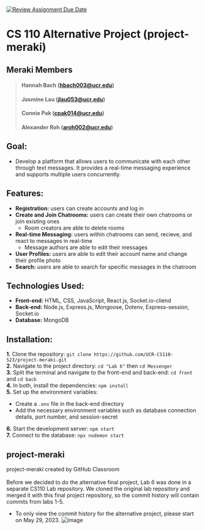 [![Review Assignment Due Date](https://classroom.github.com/assets/deadline-readme-button-24ddc0f5d75046c5622901739e7c5dd533143b0c8e959d652212380cedb1ea36.svg)](https://classroom.github.com/a/w5ovOekq)
# CS 110 Alternative Project (project-meraki)
## Meraki Members
  > #### Hannah Bach (hbach003@ucr.edu)
  > #### Jasmine Lau (jlau053@ucr.edu)
  > #### Connie Pak (cpak014@ucr.edu)
  > #### Alexander Roh (aroh002@ucr.edu)

## Goal:
  - Develop a platform that allows users to communicate with each other through text messages. It provides a real-time messaging experience and supports multiple users concurrently.

## Features:
  - **Registration:** users can create accounts and log in
  - **Create and Join Chatrooms:** users can create their own chatrooms or join existing ones
      - Room creators are able to delete rooms
  - **Real-time Messaging:** users within chatrooms can send, recieve, and react to messages in real-time
      - Message authors are able to edit their messages
  - **User Profiles:** users are able to edit their account name and change their profile photo
  - **Search:** users are able to search for specific messages in the chatroom

## Technologies Used:
  - **Front-end:** HTML, CSS, JavaScript, React.js, Socket.io-cliend
  - **Back-end:** Node.js, Express.js, Mongoose, Dotenv, Express-session, Socket.io
  - **Database:** MongoDB

## Installation:
  **1.** Clone the repository: `git clone https://github.com/UCR-CS110-S23/project-meraki.git` <br>
  **2.** Navigate to the project directory: `cd "Lab 6"` then `cd Messenger` <br>
  **3.** Split the terminal and navigate to the front-end and back-end: `cd front` and `cd back` <br>
  **4.** In both, install the dependencies: `npm install` <br>
  **5.** Set up the environment variables: <br>
  - Create a `.env` file in the back-end directory <br> 
  - Add the necessary environment variables such as database connection details, port number, and session-secret
  
  **6.** Start the development server: `npm start` <br>
  **7.** Connect to the database: `npx nodemon start` <br>
  
 
## **project-meraki**
  project-meraki created by GitHub Classroom <br><br>
  Before we decided to do the alternative final project, Lab 6 was done in a separate CS110 Lab repository. We cloned the original lab repository and merged it with this final project repository, so the commit history will contain commits from labs 1-5.
  * To only view the commit history for the alternative project, please start on May 29, 2023.
  ![image](https://github.com/UCR-CS110-S23/project-meraki/assets/57569284/510850da-fbe3-4b6a-a72d-a1190d921211)
